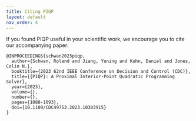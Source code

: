 ```yaml
---
title: Citing PIQP
layout: default
nav_order: 4
---
```


If you found PIQP useful in your scientific work, we encourage you to cite our accompanying paper:

```
@INPROCEEDINGS{schwan2023piqp,
  author={Schwan, Roland and Jiang, Yuning and Kuhn, Daniel and Jones, Colin N.},
  booktitle={2023 62nd IEEE Conference on Decision and Control (CDC)}, 
  title={{PIQP}: A Proximal Interior-Point Quadratic Programming Solver}, 
  year={2023},
  volume={},
  number={},
  pages={1088-1093},
  doi={10.1109/CDC49753.2023.10383915}
}
```
